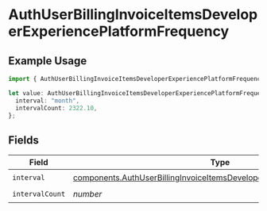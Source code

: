 # AuthUserBillingInvoiceItemsDeveloperExperiencePlatformFrequency

## Example Usage

```typescript
import { AuthUserBillingInvoiceItemsDeveloperExperiencePlatformFrequency } from "@vercel/sdk/models/components/authuser.js";

let value: AuthUserBillingInvoiceItemsDeveloperExperiencePlatformFrequency = {
  interval: "month",
  intervalCount: 2322.10,
};
```

## Fields

| Field                                                                                                                                                                  | Type                                                                                                                                                                   | Required                                                                                                                                                               | Description                                                                                                                                                            |
| ---------------------------------------------------------------------------------------------------------------------------------------------------------------------- | ---------------------------------------------------------------------------------------------------------------------------------------------------------------------- | ---------------------------------------------------------------------------------------------------------------------------------------------------------------------- | ---------------------------------------------------------------------------------------------------------------------------------------------------------------------- |
| `interval`                                                                                                                                                             | [components.AuthUserBillingInvoiceItemsDeveloperExperiencePlatformInterval](../../models/components/authuserbillinginvoiceitemsdeveloperexperienceplatforminterval.md) | :heavy_check_mark:                                                                                                                                                     | N/A                                                                                                                                                                    |
| `intervalCount`                                                                                                                                                        | *number*                                                                                                                                                               | :heavy_check_mark:                                                                                                                                                     | N/A                                                                                                                                                                    |